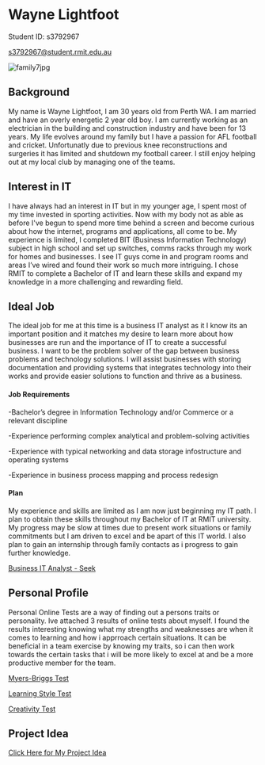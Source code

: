 # __Wayne Lightfoot__      
Student ID: s3792967

s3792967@student.rmit.edu.au

![family7jpg](https://user-images.githubusercontent.com/48243224/54421247-01cd6980-4747-11e9-99f1-1d1979fdb6a0.jpg)
## Background
My name is Wayne Lightfoot, I am 30 years old from Perth WA. I am married and have an overly energetic 2 year old boy. I am currently working as an electrician in the building and construction industry and have been for 13 years. My life evolves around my family but I have a passion for AFL football and cricket. Unfortunatly due to previous knee reconstructions and surgeries it has limited and shutdown my football career. I still enjoy helping out at my local club by managing one of the teams.


## Interest in IT

I have always had an interest in IT but in my younger age, I spent most of my time invested in sporting activities. Now with my body not as able as before I've begun to spend more time behind a screen and become curious about how the internet, programs and applications, all come to be. My experience is limited, I completed BIT (Business Information Technology) subject in high school and set up switches, comms racks through my work for homes and businesses. I see IT guys come in and program rooms and areas I’ve wired and found their work so much more intriguing. I chose RMIT to complete a Bachelor of IT and learn these skills and expand my knowledge in a more challenging and rewarding field.

## Ideal Job
The ideal job for me at this time is a business IT analyst as it I know its an important position and it matches my desire to learn more about how businesses are run and the importance of IT to create a successful business. I want to be the problem solver of the gap between business problems and technology solutions. I will assist businesses with storing documentation and providing systems that integrates technology into their works and provide easier solutions to function and thrive as a business.
#### Job Requirements
-Bachelor’s degree in Information Technology and/or Commerce or a relevant discipline 

-Experience performing complex analytical and problem-solving activities

-Experience with typical networking and data storage infostructure and operating systems

-Experience in business process mapping and process redesign
#### Plan 
My experience and skills are limited as I am now just beginning my IT path. I plan to obtain these skills throughout my Bachelor of IT at RMIT university. My progress may be slow at times due to present work situations or family commitments but I am driven to excel and be apart of this IT world. I also plan to gain an internship through family contacts as i progress to gain further knowledge.

[Business IT Analyst - Seek](https://www.seek.com.au/job/38420675?searchrequesttoken=ddce4d38-82ef-4baf-bfa4-3739f675aa4f&type=standard)
## Personal Profile
Personal Online Tests are a way of finding out a persons traits or personality. Ive attached 3 results of online tests about myself.
I found the results interesting knowing what my strengths and weaknesses are when it comes to learning and how i apprroach certain situations. It can be beneficial in a team exercise by knowing my traits, so i can then work towards the certain tasks that i will be more likely to excel at and be a more productive member for the team.

[Myers-Briggs Test](https://www.16personalities.com/enfj-personality)

[Learning Style Test](http://www.educationplanner.org/students/self-assessments/learning-styles-quiz.shtml?event=results&A=8&V=7&T=5)

[Creativity Test](http://www.testmycreativity.com/share/995F766699E4 )

## Project Idea

[Click Here for My Project Idea]( https://lightfoot610.github.io/Project-Idea/)
